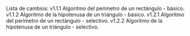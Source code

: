 
Lista de cambios:
v1.1.1 Algoritmo del perimetro de un rectángulo - básico.
v1.1.2 Algoritmo de la hipotenusa de un triángulo - básico.
v1.2.1 Algoritmo del perimetro de un rectángulo - selectivo.
v1.2.2 Algoritmo de la hipotenusa de un triángulo - selectivo.